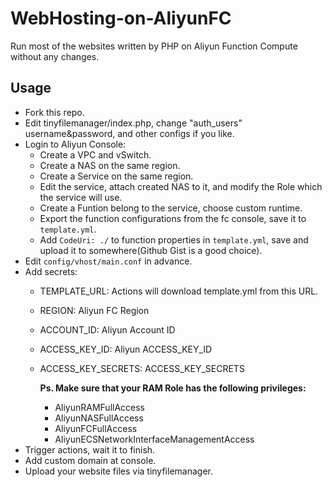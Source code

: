 # WebHosting-on-AliyunFC
Run most of the websites written by PHP on Aliyun Function Compute without any changes.

## Usage
* Fork this repo.
* Edit tinyfilemanager/index.php, change "auth_users" username&password, and other configs if you like.
* Login to Aliyun Console:
  * Create a VPC and vSwitch.
  * Create a NAS on the same region.
  * Create a Service on the same region.
  * Edit the service, attach created NAS to it, and modify the Role which the service will use.
  * Create a Funtion belong to the service, choose custom runtime.
  * Export the function configurations from the fc console, save it to `template.yml`.
  * Add `CodeUri: ./` to function properties in `template.yml`, save and upload it to somewhere(Github Gist is a good choice).
* Edit `config/vhost/main.conf` in advance.
* Add secrets:
  * TEMPLATE_URL: Actions will download template.yml from this URL.
  * REGION: Aliyun FC Region
  * ACCOUNT_ID: Aliyun Account ID
  * ACCESS_KEY_ID: Aliyun ACCESS_KEY_ID
  * ACCESS_KEY_SECRETS: ACCESS_KEY_SECRETS

    **Ps.  Make sure that your RAM Role has the following privileges:**
    * AliyunRAMFullAccess
    * AliyunNASFullAccess
    * AliyunFCFullAccess
    * AliyunECSNetworkInterfaceManagementAccess
* Trigger actions, wait it to finish.
* Add custom domain at console.
* Upload your website files via tinyfilemanager.